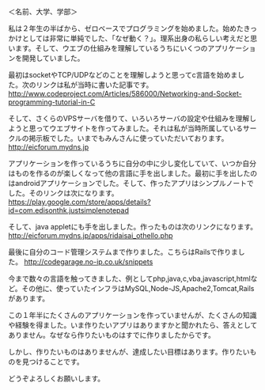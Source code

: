 ＜名前、大学、学部＞

私は２年生の半ばから、ゼロベースでプログラミングを始めました。始めたきっかけとしては非常に単純でした、「なぜ動く？」。理系出身の私らしい考えだと思います。そして、ウエブの仕組みを理解しているうちにいくつのアプリケーションを開発していました。

最初はsocketやTCP/UDPなどのことを理解しようと思ってc言語を始めました。次のリンクは私が当時に書いた記事です。
http://www.codeproject.com/Articles/586000/Networking-and-Socket-programming-tutorial-in-C

そして、さくらのVPSサーバを借りて、いろいろサーバの設定や仕組みを理解しようと思ってウエブサイトを作ってみました。それは私が当時所属しているサークルの掲示板でした。いまでもみんさんに使っていただいております。
http://eicforum.mydns.jp

アプリケーションを作っているうちに自分の中に少し変化していて、いつか自分はものを作るのが楽しくなって他の言語に手を出しました。最初に手を出したのはandroidアプリケーションでした。そして、作ったアプリはシンプルノートでした。そのリンクは次になります。
https://play.google.com/store/apps/details?id=com.edisonthk.justsimplenotepad

そして、java appletにも手を出しました。作ったものは次のリンクになります。
http://eicforum.mydns.jp/apps/ridaisai_othello.php

最後に自分のコード管理システムまで作りました。こちらはRailsで作りました。
http://codegarage.no-ip.co.uk/snippets


今まで数々の言語を触ってきました、例としてphp,java,c,vba,javascript,htmlなど。その他に、使っていたインフラはMySQL,Node-JS,Apache2,Tomcat,Railsがあります。


この１年半にたくさんのアプリケーションを作っていませんが、たくさんの知識や経験を得ました。いま作りたいアプリはありますかと聞かれたら、答えとしてありません。なぜなら作りたいものはすでに作りましたからです。

しかし、作りたいものはありませんが、達成したい目標はあります。作りたいものを見つけることです。

どうぞよろしくお願いします。